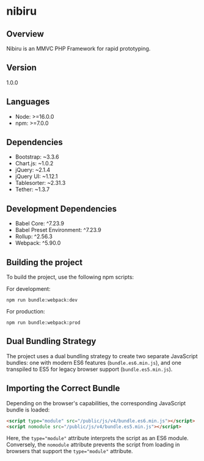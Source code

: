 # nibiru

## Overview
Nibiru is an MMVC PHP Framework for rapid prototyping.

## Version
1.0.0

## Languages
- Node: >=16.0.0
- npm: >=7.0.0

## Dependencies
- Bootstrap: ~3.3.6
- Chart.js: ~1.0.2
- jQuery: ~2.1.4
- jQuery UI: ~1.12.1
- Tablesorter: ~2.31.3
- Tether: ~1.3.7

## Development Dependencies
- Babel Core: ^7.23.9
- Babel Preset Environment: ^7.23.9
- Rollup: ^2.56.3
- Webpack: ^5.90.0

## Building the project
To build the project, use the following npm scripts:

For development:
```shell
npm run bundle:webpack:dev
```

For production:
```shell
npm run bundle:webpack:prod
```

## Dual Bundling Strategy
The project uses a dual bundling strategy to create two separate JavaScript bundles: one with modern ES6 features (`bundle.es6.min.js`), and one transpiled to ES5 for legacy browser support (`bundle.es5.min.js`).

## Importing the Correct Bundle
Depending on the browser's capabilities, the corresponding JavaScript bundle is loaded:

```html
<script type="module" src="/public/js/v4/bundle.es6.min.js"></script>
<script nomodule src="/public/js/v4/bundle.es5.min.js"></script>
```
Here, the `type="module"` attribute interprets the script as an ES6 module. Conversely, the `nomodule` attribute prevents the script from loading in browsers that support the `type="module"` attribute.
